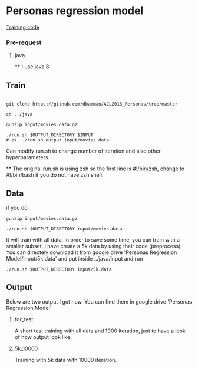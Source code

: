 # Personas regression model

[Training code](https://github.com/dbamman/ACL2013_Personas/tree/master)

### Pre-request

1. java

    ** I use java 8

## Train


```

git clone https://github.com/dbamman/ACL2013_Personas/tree/master

cd ../java

gunzip input/movies.data.gz

./run.sh $OUTPUT_DIRECTORY $INPUT
# ex. ./run.sh output input/movies.data

```

Can modify run.sh to change number of iteration and also other hyperparameters.

** The original run.sh is using zsh so the first line is #!/bin/zsh, change to #!/bin/bash if you do not have zsh shell.

## Data

if you do 

```
gunzip input/movies.data.gz

./run.sh $OUTPUT_DIRECTORY input/movies.data

```
It will train with all data. In order to save some time, you can train with a smaller subset. I have create a 5k data by using their code (preprocess). You can directely download it from google drive 'Personas Regression Model/input/5k.data' and put inside ../java/input and run 
```
./run.sh $OUTPUT_DIRECTORY input/5k.data
```

## Output

Below are two output I got now. You can find them in google drive 'Personas Regression Model'

1. for_test

    A short test training with all data and 1000 iteration, just to have a look of how output look like.

2. 5k_10000

    Training with 5k data with 10000 iteration.